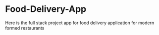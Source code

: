 # Food-Delivery-App
Here is the full stack project app for food delivery application for modern formed restaurants
